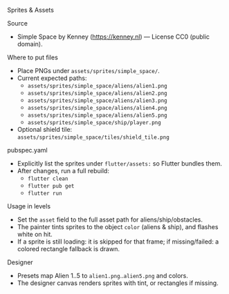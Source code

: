Sprites & Assets

Source
- Simple Space by Kenney (https://kenney.nl) — License CC0 (public domain).

Where to put files
- Place PNGs under `assets/sprites/simple_space/`.
- Current expected paths:
  - `assets/sprites/simple_space/aliens/alien1.png`
  - `assets/sprites/simple_space/aliens/alien2.png`
  - `assets/sprites/simple_space/aliens/alien3.png`
  - `assets/sprites/simple_space/aliens/alien4.png`
  - `assets/sprites/simple_space/aliens/alien5.png`
  - `assets/sprites/simple_space/ship/player.png`
- Optional shield tile: `assets/sprites/simple_space/tiles/shield_tile.png`

pubspec.yaml
- Explicitly list the sprites under `flutter/assets:` so Flutter bundles them.
- After changes, run a full rebuild:
  - `flutter clean`
  - `flutter pub get`
  - `flutter run`

Usage in levels
- Set the `asset` field to the full asset path for aliens/ship/obstacles.
- The painter tints sprites to the object `color` (aliens & ship), and flashes white on hit.
- If a sprite is still loading: it is skipped for that frame; if missing/failed: a colored rectangle fallback is drawn.

Designer
- Presets map Alien 1..5 to `alien1.png`..`alien5.png` and colors.
- The designer canvas renders sprites with tint, or rectangles if missing.

